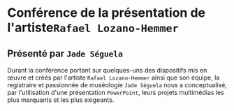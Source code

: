 

# Conférence de la présentation de l'artiste`Rafael Lozano-Hemmer` 
## Présenté par `Jade Séguela`


Durant la conférence portant sur quelques-uns des dispositifs mis en œuvre et créés par l'artiste `Rafael Lozano-Hemmer` ainsi que son équipe, la registraire et passionnée de muséologie `Jade Séguela` nous a conceptualisé, par l'utilisation d'une présentation `PowerPoint`, leurs projets multimédias les plus marquants et les plus exigeants.
